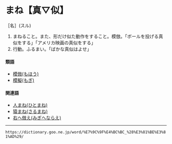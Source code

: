 # まね【真▽似】

［名］(スル)

1. まねること。また、形だけ似た動作をすること。模倣。「ボールを投げる真似をする」「アメリカ映画の真似をする」
2. 行動。ふるまい。「ばかな真似はよせ」
    

#### 類語

-   [模倣(もほう)](https://dictionary.goo.ne.jp/word/%E6%A8%A1%E5%80%A3/#jn-220106)
-   [模擬(もぎ)](https://dictionary.goo.ne.jp/word/%E6%A8%A1%E6%93%AC/#jn-218822)

#### 関連語

-   [人まね(ひとまね)](https://dictionary.goo.ne.jp/word/%E4%BA%BA%E7%9C%9F%E4%BC%BC/#jn-186262)
-   [猿まね(さるまね)](https://dictionary.goo.ne.jp/word/%E7%8C%BF%E7%9C%9F%E4%BC%BC/#jn-89842)
-   [右へ倣え(みぎへならえ)](https://dictionary.goo.ne.jp/word/%E5%8F%B3%E3%81%B8%E5%80%A3%E3%81%88/#jn-211091)

---
`https://dictionary.goo.ne.jp/word/%E7%9C%9F%E4%BC%BC_%28%E3%81%BE%E3%81%AD%29/`